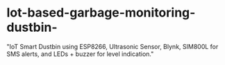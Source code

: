 # Iot-based-garbage-monitoring-dustbin-
"IoT Smart Dustbin using ESP8266, Ultrasonic Sensor, Blynk, SIM800L for SMS alerts, and LEDs + buzzer for level indication."
